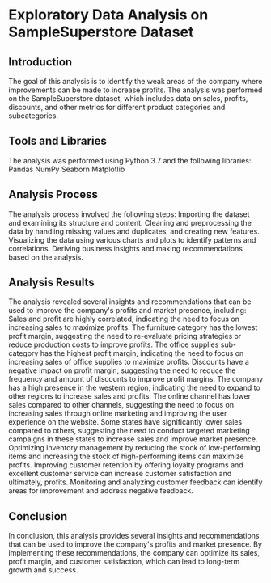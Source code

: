 # Exploratory Data Analysis on SampleSuperstore Dataset
## Introduction
The goal of this analysis is to identify the weak areas of the company where improvements can be made to increase profits. The analysis was performed on the SampleSuperstore dataset, which includes data on sales, profits, discounts, and other metrics for different product categories and subcategories.


## Tools and Libraries
The analysis was performed using Python 3.7 and the following libraries:
Pandas
NumPy
Seaborn
Matplotlib


## Analysis Process
The analysis process involved the following steps:
Importing the dataset and examining its structure and content.
Cleaning and preprocessing the data by handling missing values and duplicates, and creating new features.
Visualizing the data using various charts and plots to identify patterns and correlations.
Deriving business insights and making recommendations based on the analysis.


## Analysis Results
The analysis revealed several insights and recommendations that can be used to improve the company's profits and market presence, including:
Sales and profit are highly correlated, indicating the need to focus on increasing sales to maximize profits.
The furniture category has the lowest profit margin, suggesting the need to re-evaluate pricing strategies or reduce production costs to improve profits.
The office supplies sub-category has the highest profit margin, indicating the need to focus on increasing sales of office supplies to maximize profits.
Discounts have a negative impact on profit margin, suggesting the need to reduce the frequency and amount of discounts to improve profit margins.
The company has a high presence in the western region, indicating the need to expand to other regions to increase sales and profits.
The online channel has lower sales compared to other channels, suggesting the need to focus on increasing sales through online marketing and improving the user experience on the website.
Some states have significantly lower sales compared to others, suggesting the need to conduct targeted marketing campaigns in these states to increase sales and improve market presence.
Optimizing inventory management by reducing the stock of low-performing items and increasing the stock of high-performing items can maximize profits.
Improving customer retention by offering loyalty programs and excellent customer service can increase customer satisfaction and ultimately, profits.
Monitoring and analyzing customer feedback can identify areas for improvement and address negative feedback.


## Conclusion
In conclusion, this analysis provides several insights and recommendations that can be used to improve the company's profits and market presence. By implementing these recommendations, the company can optimize its sales, profit margin, and customer satisfaction, which can lead to long-term growth and success.
